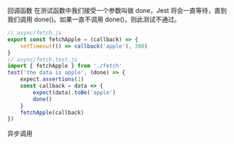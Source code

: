 回调函数
在测试函数中我们接受一个参数叫做 done，Jest 将会一直等待，直到我们调用 done()。如果一直不调用 done()，则此测试不通过。

```javascript
// async/fetch.js
export const fetchApple = (callback) => {
    setTimeout(() => callback('apple'), 300)
}
// async/fetch.test.js
import { fetchApple } from './fetch'
test('the data is apple', (done) => {
    expect.assertions(1)
    const callback = data => {
        expect(data).toBe('apple')
        done()
    }
    fetchApple(callback)
})
```

异步调用